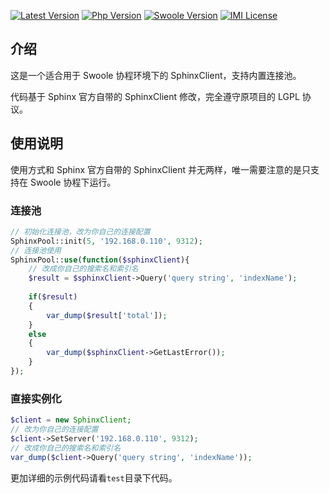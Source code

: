[![Latest Version](https://img.shields.io/packagist/v/yurunsoft/sphinx-client-swoole.svg)](https://packagist.org/packages/yurunsoft/sphinx-client-swoole)
[![Php Version](https://img.shields.io/badge/php-%3E=7.0-brightgreen.svg)](https://secure.php.net/)
[![Swoole Version](https://img.shields.io/badge/swoole-%3E=4.0.3-brightgreen.svg)](https://github.com/swoole/swoole-src)
[![IMI License](https://img.shields.io/github/license/Yurunsoft/SphinxClient-Swoole.svg)](https://github.com/Yurunsoft/SphinxClient-Swoole/blob/master/LICENSE)

## 介绍

这是一个适合用于 Swoole 协程环境下的 SphinxClient，支持内置连接池。

代码基于 Sphinx 官方自带的 SphinxClient 修改，完全遵守原项目的 LGPL 协议。

## 使用说明

使用方式和 Sphinx 官方自带的 SphinxClient 并无两样，唯一需要注意的是只支持在 Swoole 协程下运行。

### 连接池

```php
// 初始化连接池，改为你自己的连接配置
SphinxPool::init(5, '192.168.0.110', 9312);
// 连接池使用
SphinxPool::use(function($sphinxClient){
	// 改成你自己的搜索名和索引名
	$result = $sphinxClient->Query('query string', 'indexName');
		
	if($result)
	{
		var_dump($result['total']);
	}
	else
	{
		var_dump($sphinxClient->GetLastError());
	}
});
```

### 直接实例化

```php
$client = new SphinxClient;
// 改为你自己的连接配置
$client->SetServer('192.168.0.110', 9312);
// 改成你自己的搜索名和索引名
var_dump($client->Query('query string', 'indexName'));
```

更加详细的示例代码请看`test`目录下代码。